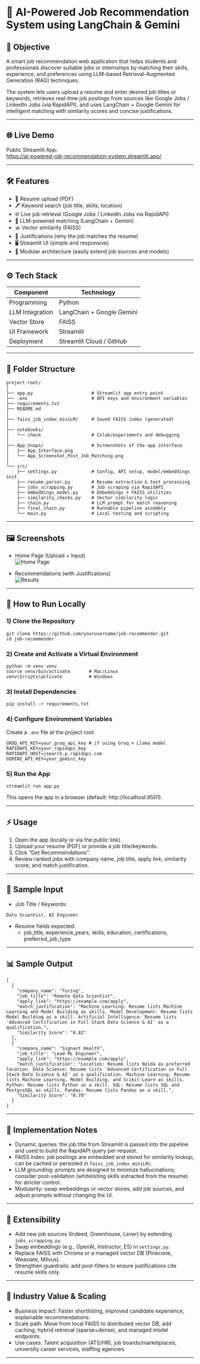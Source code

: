 # 💼 AI-Powered Job Recommendation System using LangChain & Gemini

## 🎯 Objective
A smart job recommendation web application that helps students and professionals discover suitable jobs or internships by matching their skills, experience, and preferences using LLM-based Retrieval-Augmented Generation (RAG) techniques.

The system lets users upload a resume and enter desired job titles or keywords, retrieves real-time job postings from sources like Google Jobs / LinkedIn Jobs (via RapidAPI), and uses LangChain + Google Gemini for intelligent matching with similarity scores and concise justifications.

---

## 🌐 Live Demo
Public Streamlit App:  
https://ai-powered-job-recommendation-system.streamlit.app/

---

## 🛠️ Features
- 📄 Resume upload (PDF)
- 🖊 Keyword search (job title, skills, location)
- 🌐 Live job retrieval (Google Jobs / LinkedIn Jobs via RapidAPI)
- 🤖 LLM-powered matching (LangChain + Gemini)
- 📊 Vector similarity (FAISS)
- 🧠 Justifications (why the job matches the resume)
- 🖥 Streamlit UI (simple and responsive)
- 🔌 Modular architecture (easily extend job sources and models)

---

## ⚙️ Tech Stack

| Component       | Technology                |
|-----------------|---------------------------|
| Programming     | Python                    |
| LLM Integration | LangChain + Google Gemini |
| Vector Store    | FAISS                     |
| UI Framework    | Streamlit                 |
| Deployment      | Streamlit Cloud / GitHub  |

---

## 📂 Folder Structure
```
project-root/
│
├── app.py                      # Streamlit app entry point
├── .env                        # API keys and environment variables
├── requirements.txt
├── README.md
│
├── faiss_job_index_miniLM/     # Saved FAISS index (generated)
│
├── notebooks/
│   └── check                   # Colab/experiments and debugging
│
├── App_Snaps/                  # Screenshots of the app interface
│   ├── App_Interface.png
│   └── App_Screenshot_Post_Job_Matching.png
│
└── src/
    ├── settings.py             # Config, API setup, model/embeddings init
    ├── resume_parser.py        # Resume extraction & text processing
    ├── jobs_scrapping.py       # Job scraping via RapidAPI
    ├── embeddings_model.py     # Embeddings + FAISS utilities
    ├── similarity_checks.py    # Vector similarity logic
    ├── chain.py                # LLM prompt for match reasoning
    ├── final_chain.py          # Runnable pipeline assembly
    └── main.py                 # Local testing and scripting
```

---

## 🖼️ Screenshots

- Home Page (Upload + Input)  
  ![Home Page](App_Snaps/App_Interface.png)

- Recommendations (with Justifications)  
  ![Results](App_Snaps/App_Screenshot_Post_Job_Matching.png)

---

## 🚀 How to Run Locally

### 1) Clone the Repository
```
git clone https://github.com/yourusername/job-recommender.git
cd job-recommender
```

### 2) Create and Activate a Virtual Environment
```
python -m venv venv
source venv/bin/activate       # Mac/Linux
venv\Scripts\activate          # Windows
```

### 3) Install Dependencies
```
pip install -r requirements.txt
```

### 4) Configure Environment Variables
Create a `.env` file at the project root:
```
GROQ_API_KEY=your_groq_api_key # if using Groq + Llama model
RAPIDAPI_KEY=your_rapidapi_key
RAPIDAPI_HOST=jsearch.p.rapidapi.com
GEMINI_API_KEY=your_gemini_key
```

### 5) Run the App
```
streamlit run app.py
```

This opens the app in a browser (default: http://localhost:8501).

---

## ⚡ Usage
1. Open the app (locally or via the public link).
2. Upload your resume (PDF) or provide a job title/keywords.
3. Click “Get Recommendations”.
4. Review ranked jobs with company name, job title, apply link, similarity score, and match justification.

---

## 📝 Sample Input
- Job Title / Keywords:
```
Data Scientist, AI Engineer
```
- Resume fields expected:
  - job_title, experience_years, skills, education, certifications, preferred_job_type

---

## 📊 Sample Output
```
[
  {
    "company_name": "Turing",
    "job_title": "Remote Data Scientist",
    "apply_link": "https://example.com/apply",
    "match_justification": "Machine Learning: Resume lists Machine Learning and Model Building as skills. Model Development: Resume lists Model Building as a skill. Artificial Intelligence: Resume lists 'Advanced Certification in Full Stack Data Science & AI' as a qualification.",
    "Similarity Score": "0.82"
  },
  {
    "company_name": "Signant Health",
    "job_title": "Lead ML Engineer",
    "apply_link": "https://example.com/apply",
    "match_justification": "Location: Resume lists Noida as preferred location. Data Science: Resume lists 'Advanced Certification in Full Stack Data Science & AI' as a qualification. Machine Learning: Resume lists Machine Learning, Model Building, and Scikit-Learn as skills. Python: Resume lists Python as a skill. SQL: Resume lists SQL and PostgreSQL as skills. Pandas: Resume lists Pandas as a skill.",
    "Similarity Score": "0.78"
  }
]
```

---

## 🔧 Implementation Notes
- Dynamic queries: the job title from Streamlit is passed into the pipeline and used to build the RapidAPI query per request.
- FAISS index: job postings are embedded and stored for similarity lookup; can be cached or persisted in `faiss_job_index_miniLM/`.
- LLM grounding: prompts are designed to minimize hallucinations; consider post-validation (whitelisting skills extracted from the resume) for stricter control.
- Modularity: swap embeddings or vector stores, add job sources, and adjust prompts without changing the UI.

---

## 🧩 Extensibility
- Add new job sources (Indeed, Greenhouse, Lever) by extending `jobs_scrapping.py`.
- Swap embeddings (e.g., OpenAI, Instructor, E5) in `settings.py`.
- Replace FAISS with Chroma or a managed vector DB (Pinecone, Weaviate, Milvus).
- Strengthen guardrails: add post-filters to ensure justifications cite resume skills only.

---

## 🏢 Industry Value & Scaling 
- Business impact: Faster shortlisting, improved candidate experience, explainable recommendations.
- Scale path: Move from local FAISS to distributed vector DB, add caching, hybrid retrieval (sparse+dense), and managed model endpoints.
- Use cases: Talent acquisition (ATS/HR), job boards/marketplaces, university career services, staffing agencies.

---

